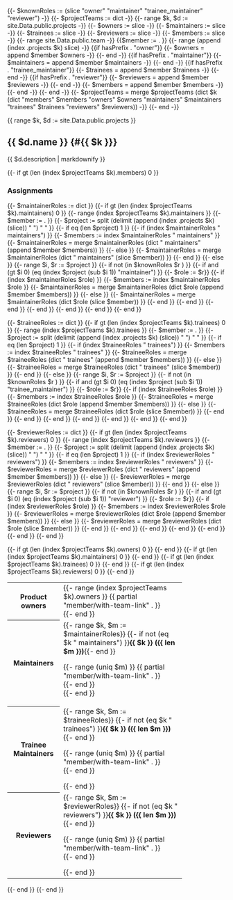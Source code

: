 {{- $knownRoles := (slice "owner" "maintainer" "trainee_maintainer" "reviewer") -}}
{{- $projectTeams := dict -}}
{{- range $k, $d := site.Data.public.projects -}}
	{{- $owners := slice -}}
	{{- $maintainers := slice -}}
	{{- $trainees := slice -}}
	{{- $reviewers := slice -}}
	{{- $members := slice -}}
	{{- range site.Data.public.team -}}
		{{$member := . }}
		{{- range (append (index .projects $k) slice) -}}
			{{if hasPrefix . "owner"}}
				{{- $owners = append $member $owners -}}
			{{- end -}}
			{{if hasPrefix . "maintainer"}}
				{{- $maintainers = append $member $maintainers -}}
			{{- end -}}
			{{if hasPrefix . "trainee_maintainer"}}
				{{- $trainees = append $member $trainees -}}
			{{- end -}}
			{{if hasPrefix . "reviewer"}}
				{{- $reviewers = append $member $reviewers -}}
			{{- end -}}
			{{- $members = append $member $members -}}
		{{- end -}}
	{{- end -}}
	{{- $projectTeams = merge $projectTeams (dict $k (dict "members" $members "owners" $owners "maintainers" $maintainers "trainees" $trainees "reviewers" $reviewers)) -}}
{{- end -}}

{{ range $k, $d := site.Data.public.projects }}

## {{ $d.name }} {#{{ $k }}}

{{ $d.description | markdownify }}

{{- if gt (len (index $projectTeams $k).members) 0 }}

### Assignments

{{- $maintainerRoles := dict }}
{{- if gt (len (index $projectTeams $k).maintainers) 0 }}
	{{- range (index $projectTeams $k).maintainers }}
		{{- $member := . }}
		{{- $project := split (delimit (append (index .projects $k) (slice)) " ") " " }}
		{{- if eq (len $project) 1 }}
			{{- if (index $maintainerRoles " maintainers") }}
				{{- $members := index $maintainerRoles " maintainers" }}
				{{- $maintainerRoles = merge $maintainerRoles (dict " maintainers" (append $member $members)) }}
			{{- else }}
				{{- $maintainerRoles = merge $maintainerRoles (dict " maintainers" (slice $member)) }}
			{{- end }}
		{{- else }}
			{{- range $i, $r := $project }}
				{{- if not (in $knownRoles $r ) }}
					{{- if and (gt $i 0) (eq (index $project (sub $i 1)) "maintainer") }}
						{{- $role := $r}}
						{{- if (index $maintainerRoles $role) }}
							{{- $members := index $maintainerRoles $role }}
							{{- $maintainerRoles = merge $maintainerRoles (dict $role (append $member $members)) }}
						{{- else }}
							{{- $maintainerRoles = merge $maintainerRoles (dict $role (slice $member)) }}
						{{- end }}
					{{- end }}
				{{- end }}
			{{- end }}
		{{- end }}
	{{- end }}
{{- end }}

{{- $traineeRoles := dict }}
{{- if gt (len (index $projectTeams $k).trainees) 0 }}
	{{- range (index $projectTeams $k).trainees }}
		{{- $member := . }}
		{{- $project := split (delimit (append (index .projects $k) (slice)) " ") " " }}
		{{- if eq (len $project) 1 }}
			{{- if (index $traineeRoles " trainees") }}
				{{- $members := index $traineeRoles " trainees" }}
				{{- $traineeRoles = merge $traineeRoles (dict " trainees" (append $member $members)) }}
			{{- else }}
				{{- $traineeRoles = merge $traineeRoles (dict " trainees" (slice $member)) }}
			{{- end }}
		{{- else }}
			{{- range $i, $r := $project }}
				{{- if not (in $knownRoles $r ) }}
					{{- if and (gt $i 0) (eq (index $project (sub $i 1)) "trainee_maintainer") }}
						{{- $role := $r}}
						{{- if (index $traineeRoles $role) }}
							{{- $members := index $traineeRoles $role }}
							{{- $traineeRoles = merge $traineeRoles (dict $role (append $member $members)) }}
						{{- else }}
							{{- $traineeRoles = merge $traineeRoles (dict $role (slice $member)) }}
						{{- end }}
					{{- end }}
				{{- end }}
			{{- end }}
		{{- end }}
	{{- end }}
{{- end }}

{{- $reviewerRoles := dict }}
{{- if gt (len (index $projectTeams $k).reviewers) 0 }}
	{{- range (index $projectTeams $k).reviewers }}
		{{- $member := . }}
		{{- $project := split (delimit (append (index .projects $k) (slice)) " ") " " }}
		{{- if eq (len $project) 1 }}
			{{- if (index $reviewerRoles " reviewers") }}
				{{- $members := index $reviewerRoles " reviewers" }}
				{{- $reviewerRoles = merge $reviewerRoles (dict " reviewers" (append $member $members)) }}
			{{- else }}
				{{- $reviewerRoles = merge $reviewerRoles (dict " reviewers" (slice $member)) }}
			{{- end }}
		{{- else }}
			{{- range $i, $r := $project }}
				{{- if not (in $knownRoles $r ) }}
					{{- if and (gt $i 0) (eq (index $project (sub $i 1)) "reviewer") }}
						{{- $role := $r}}
						{{- if (index $reviewerRoles $role) }}
							{{- $members := index $reviewerRoles $role }}
							{{- $reviewerRoles = merge $reviewerRoles (dict $role (append $member $members)) }}
						{{- else }}
							{{- $reviewerRoles = merge $reviewerRoles (dict $role (slice $member)) }}
						{{- end }}
					{{- end }}
				{{- end }}
			{{- end }}
		{{- end }}
	{{- end }}
{{- end }}

<table style="display: table; width: 80%;">
	{{- if gt (len (index $projectTeams $k).owners) 0 }}
	<tr>
		<th>Product owners</th>
		<td>
			{{- range (index $projectTeams $k).owners }}
			{{ partial "member/with-team-link" . }}<br>
			{{- end }}
		</td>
	</tr>
	{{- end }}
	{{- if gt (len (index $projectTeams $k).maintainers) 0 }}
	<tr>
		<th>Maintainers</th>
		<td>
			{{- range $k, $m := $maintainerRoles}}
			{{- if not (eq $k " maintainers") }}<strong>{{ $k }} ({{ len $m }})</strong>{{- end }}
			<p>{{- range (uniq $m) }}
			{{ partial "member/with-team-link" . }}<br>
			{{- end }}&nbsp;<br>
			{{- end }}</p>
		</td>
	</tr>
	{{- end }}
	{{- if gt (len (index $projectTeams $k).trainees) 0 }}
	<tr>
		<th>Trainee Maintainers</th>
		<td>
			{{- range $k, $m := $traineeRoles}}
			{{- if not (eq $k " trainees") }}<strong>{{ $k }} ({{ len $m }})</strong>{{- end }}
			<p>{{- range (uniq $m) }}
			{{ partial "member/with-team-link" . }}<br>
			{{- end }}</p>
			{{- end }}
		</td>
	</tr>
	{{- end }}
	{{- if gt (len (index $projectTeams $k).reviewers) 0 }}
	<tr>
		<th>Reviewers</th>
		<td>
			{{- range $k, $m := $reviewerRoles}}
			{{- if not (eq $k " reviewers") }}<strong>{{ $k }} ({{ len $m }})</strong>{{- end }}
			<p>{{- range (uniq $m) }}
			{{ partial "member/with-team-link" . }}<br>
			{{- end }}</p>
			{{- end }}
		</td>
	</tr>
	{{- end }}
</table>

{{- end }}
{{- end }}
